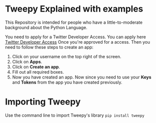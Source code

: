 # Tweepy Explained with examples

This Repository is intended for people who have a little-to-moderate background about the Python Language. 

  You need to apply for a Twitter Developer Access. You can apply here [Twitter Developer Access](https://developer.twitter.com)
  Once you're approved for a access. Then you need to follow these steps to create an app:
  1. Click on your username on the top right of the screen. 
  2. Click on **Apps**.
  3. Click on **Create an app**.
  4. Fill out all required boxes.
  5. Now you have created an app. 
  Now since you need to use your **Keys** and **Tokens** from the app you have created previously.
  
  # Importing Tweepy
  
  Use the command line to import Tweepy's library 
  ``` pip install tweepy ```
  
  
